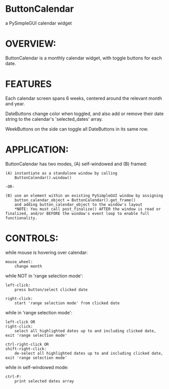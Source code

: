# ButtonCalendar
a PySimpleGUI calendar widget

# OVERVIEW:

ButtonCalendar is a monthly calendar widget, with toggle buttons for each date.

# FEATURES

Each calendar screen spans 6 weeks, centered around the relevant month and year.

DateButtons change color when toggled, and also add or remove their date string to the calendar's 'selected_dates' array.

WeekButtons on the side can toggle all DateButtons in its same row.

# APPLICATION:

ButtonCalendar has two modes, (A) self-windowed and (B) framed:

    (A) instantiate as a standalone window by calling 
        ButtonCalendar().window()
    
    -OR- 

    (B) use an element within an existing PySimpleGUI window by assigning 
        button_calendar_object = ButtonCalendar().get_frame()
        and adding button_calendar_object to the window's layout
        *NOTE: You must call post_finalize() AFTER the window is read or finalized, and/or BEFORE the window's event loop to enable full functionality.
    
# CONTROLS:

while mouse is hovering over calendar:
    
    mouse_wheel:
        change month

while NOT in 'range selection mode':
    
    left-click:
        press button/select clicked date

    right-click:
        start 'range selection mode' from clicked date

while in 'range selection mode':

    left-click OR
    right-click:
        select all highlighted dates up to and including clicked date, exit 'range selection mode'

    ctrl-right-click OR
    shift-right-click:
        de-select all highlighted dates up to and including clicked date, exit 'range selection mode'
        
while in self-windowed mode:
    
    ctrl-P:
        print selected dates array
